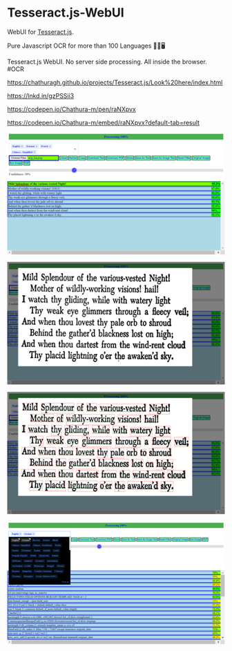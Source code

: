 # Tesseract.js-WebUI
WebUI for [Tesseract.js](https://tesseract.projectnaptha.com/).


Pure Javascript OCR for more than 100 Languages 📖🎉🖥

Tesseract.js WebUI. No server side processing. All inside the browser. #OCR


https://chathuragh.github.io/projects/Tesseract.js/Look%20here/index.html

https://lnkd.in/gzPSSii3

https://codepen.io/Chathura-m/pen/raNXpvx

https://codepen.io/Chathura-m/embed/raNXpvx?default-tab=result




![Preview-1](https://github.com/ChathuraGH/ChathuraGH.github.io/blob/9e910636c09864aa0f10ae8d495aba67a190cbf2/projects/Tesseract.js/3.png)

![Preview-2](https://github.com/ChathuraGH/ChathuraGH.github.io/blob/9e910636c09864aa0f10ae8d495aba67a190cbf2/projects/Tesseract.js/4.png)

![Preview-3](https://github.com/ChathuraGH/ChathuraGH.github.io/blob/9e910636c09864aa0f10ae8d495aba67a190cbf2/projects/Tesseract.js/5.png)



![Preview-4](https://github.com/ChathuraGH/ChathuraGH.github.io/blob/9e910636c09864aa0f10ae8d495aba67a190cbf2/projects/Tesseract.js/22.png)
